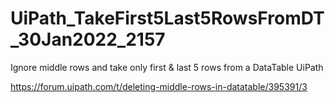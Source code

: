 # UiPath_TakeFirst5Last5RowsFromDT_30Jan2022_2157

Ignore middle rows and take only first &amp; last 5 rows from a DataTable UiPath

https://forum.uipath.com/t/deleting-middle-rows-in-datatable/395391/3
